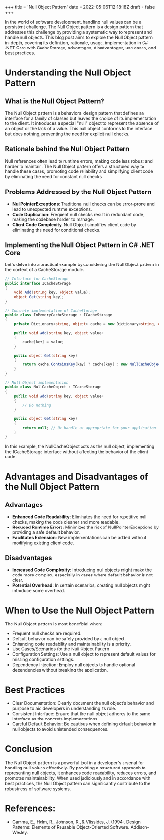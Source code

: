 +++
title = 'Null Object Pattern'
date = 2022-05-06T12:18:18Z
draft = false
+++

In the world of software development, handling null values can be a persistent challenge. The Null Object pattern is a design pattern that addresses this challenge by providing a systematic way to represent and handle null objects. This blog post aims to explore the Null Object pattern in-depth, covering its definition, rationale, usage, implementation in C# .NET Core with CacheStorage, advantages, disadvantages, use cases, and best practices.

# Understanding the Null Object Pattern

## What is the Null Object Pattern?

The Null Object pattern is a behavioral design pattern that defines an interface for a family of classes but leaves the choice of its implementation to the client. It introduces a special "null" object to represent the absence of an object or the lack of a value. This null object conforms to the interface but does nothing, preventing the need for explicit null checks.

## Rationale behind the Null Object Pattern

Null references often lead to runtime errors, making code less robust and harder to maintain. The Null Object pattern offers a structured way to handle these cases, promoting code reliability and simplifying client code by eliminating the need for constant null checks.

## Problems Addressed by the Null Object Pattern

- **NullPointerExceptions**: Traditional null checks can be error-prone and lead to unexpected runtime exceptions.
- **Code Duplication**: Frequent null checks result in redundant code, making the codebase harder to manage.
- **Client Code Complexity**: Null Object simplifies client code by eliminating the need for conditional checks.

## Implementing the Null Object Pattern in C# .NET Core

Let's delve into a practical example by considering the Null Object pattern in the context of a CacheStorage module.

```csharp
// Interface for CacheStorage
public interface ICacheStorage
{
    void Add(string key, object value);
    object Get(string key);
}

// Concrete implementation of CacheStorage
public class InMemoryCacheStorage : ICacheStorage
{
    private Dictionary<string, object> cache = new Dictionary<string, object>();

    public void Add(string key, object value)
    {
        cache[key] = value;
    }

    public object Get(string key)
    {
        return cache.ContainsKey(key) ? cache[key] : new NullCacheObject();
    }
}

// Null Object implementation
public class NullCacheObject : ICacheStorage
{
    public void Add(string key, object value)
    {
        // Do nothing
    }

    public object Get(string key)
    {
        return null; // Or handle as appropriate for your application
    }
}
```

In this example, the NullCacheObject acts as the null object, implementing the ICacheStorage interface without affecting the behavior of the client code.

# Advantages and Disadvantages of the Null Object Pattern

## Advantages

- **Enhanced Code Readability**: Eliminates the need for repetitive null checks, making the code cleaner and more readable.
- **Reduced Runtime Errors**: Minimizes the risk of NullPointerExceptions by providing a safe default behavior.
- **Facilitates Extension**: New implementations can be added without modifying existing client code.

## Disadvantages

- **Increased Code Complexity**: Introducing null objects might make the code more complex, especially in cases where default behavior is not clear.
- **Potential Overhead**: In certain scenarios, creating null objects might introduce some overhead.

# When to Use the Null Object Pattern

The Null Object pattern is most beneficial when:

- Frequent null checks are required.
- Default behavior can be safely provided by a null object.
- Enhancing code readability and maintainability is a priority.
- Use Cases/Scenarios for the Null Object Pattern
- Configuration Settings: Use a null object to represent default values for missing configuration settings.
- Dependency Injection: Employ null objects to handle optional dependencies without breaking the application.

# Best Practices

- Clear Documentation: Clearly document the null object's behavior and purpose to aid developers in understanding its role.
- Consistent Interface: Ensure that the null object adheres to the same interface as the concrete implementations.
- Careful Default Behavior: Be cautious when defining default behavior in null objects to avoid unintended consequences.

# Conclusion

The Null Object pattern is a powerful tool in a developer's arsenal for handling null values effectively. By providing a structured approach to representing null objects, it enhances code readability, reduces errors, and promotes maintainability. When used judiciously and in accordance with best practices, the Null Object pattern can significantly contribute to the robustness of software systems.

# References:

- Gamma, E., Helm, R., Johnson, R., & Vlissides, J. (1994). Design Patterns: Elements of Reusable Object-Oriented Software. Addison-Wesley.
